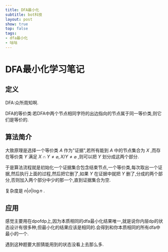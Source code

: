 ```yaml
---
title: DFA最小化
subtitle: bot科技
layout: post
show: true
top: false
tags: 
- dfa最小化
- 咕咕
---
```


# DFA最小化学习笔记

## 定义

DFA:众所周知啊.

DFA的等价类:若DFA中两个节点相同字符的出边指向的节点属于同一等价类,则它们是等价的.

## 算法简介

大致原理是选择一个等价类 $A$ 作为"证据",若所有能到 $A$ 中的节点集合为 $X$ ,而存在等价类 $Y$ 满足 $X\cap Y\ne \varnothing,X/Y\ne \varnothing$ ,则可以把 $Y$ 划分成这两个部分.

于是算法流程就是初始化一个证据集合包含结束节点,一个等价类,每次取出一个证据,然后执行上面的过程,然后把它删了,如果 $Y$ 在证据中就把 $Y$ 删了,分成的两个部分,否则加入两个部分中少的那一个,直到证据集合为空.

复杂度是 $n\vert \sigma\vert \log n$ .

## 应用

感觉主要用在dpofdp上,因为本质相同的dfa最小化结果唯一,就是说你内层dp的状态设计有很多种,但最小化的结果应该是相同的.会得到和你本质相同的所有dfa中最小的一个.

遇到这种题要大胆猜能用到的状态没看上去那么多.